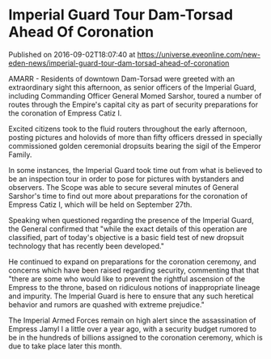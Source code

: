 # Imperial Guard Tour Dam-Torsad Ahead Of Coronation
Published on 2016-09-02T18:07:40 at https://universe.eveonline.com/new-eden-news/imperial-guard-tour-dam-torsad-ahead-of-coronation

AMARR - Residents of downtown Dam-Torsad were greeted with an extraordinary sight this afternoon, as senior officers of the Imperial Guard, including Commanding Officer General Momed Sarshor, toured a number of routes through the Empire's capital city as part of security preparations for the coronation of Empress Catiz I.

Excited citizens took to the fluid routers throughout the early afternoon, posting pictures and holovids of more than fifty officers dressed in specially commissioned golden ceremonial dropsuits bearing the sigil of the Emperor Family.

In some instances, the Imperial Guard took time out from what is believed to be an inspection tour in order to pose for pictures with bystanders and observers. The Scope was able to secure several minutes of General Sarshor's time to find out more about preparations for the coronation of Empress Catiz I, which will be held on September 27th.

Speaking when questioned regarding the presence of the Imperial Guard, the General confirmed that "while the exact details of this operation are classified, part of today's objective is a basic field test of new dropsuit technology that has recently been developed."

He continued to expand on preparations for the coronation ceremony, and concerns which have been raised regarding security, commenting that that "there are some who would like to prevent the rightful ascension of the Empress to the throne, based on ridiculous notions of inappropriate lineage and impurity. The Imperial Guard is here to ensure that any such heretical behavior and rumors are quashed with extreme prejudice."

The Imperial Armed Forces remain on high alert since the assassination of Empress Jamyl I a little over a year ago, with a security budget rumored to be in the hundreds of billions assigned to the coronation ceremony, which is due to take place later this month.
